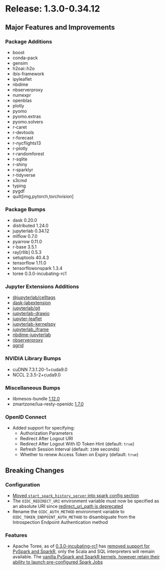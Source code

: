 # Release: 1.3.0-0.34.12

## Major Features and Improvements

### Package Additions

* boost
* conda-pack
* gensim
* h2oai::h2o
* ibis-framework
* ipyleaflet
* nbdime
* nbserverproxy
* numexpr
* openblas
* plotly
* pyomo
* pyomo.extras
* pyomo.solvers
* r-caret
* r-devtools
* r-forecast
* r-nycflights13
* r-plotly
* r-randomforest
* r-sqlite
* r-shiny
* r-sparklyr
* r-tidyverse
* s3cmd
* typing
* pygdf
* quilt[img,pytorch,torchvision]

### Package Bumps

* dask 0.20.0
* distributed 1.24.0
* jupyterlab 0.34.12
* mlflow 0.7.0
* pyarrow 0.11.0
* r-base 3.5.1
* ray[rllib] 0.5.3
* setuptools 40.4.3
* tensorflow 1.11.0
* tensorflowonspark 1.3.4
* toree 0.3.0-incubating-rc1

### Jupyter Extensions Additions

* [@jupyterlab/celltags](https://github.com/jupyterlab/jupyterlab-celltags)
* [dask-labextension](https://github.com/dask/dask-labextension)
* [jupyterlab/git](https://github.com/jupyterlab/jupyterlab-git)
* [jupyterlab-drawio](https://github.com/QuantStack/jupyterlab-drawio)
* [jupyter-leaflet](https://github.com/jupyter-widgets/ipyleaflet)
* [jupyterlab-kernelspy](https://github.com/vidartf/jupyterlab-kernelspy)
* [jupyterlab_iframe](jupyterlab_iframe)
* [nbdime-jupyterlab](https://github.com/jupyter/nbdime)
* [nbserverproxy](https://github.com/jupyterhub/nbserverproxy)
* [qgrid](https://github.com/quantopian/qgrid)

### NVIDIA Library Bumps

* cuDNN 7.3.1.20-1+cuda9.0
* NCCL 2.3.5-2+cuda9.0

### Miscellaneous Bumps

* libmesos-bundle [1.12.0](https://downloads.mesosphere.com/libmesos-bundle/libmesos-bundle-1.12.0.tar.gz)
* zmartzone/lua-resty-openidc [1.7.0](https://github.com/zmartzone/lua-resty-openidc/releases/tag/v1.7.0)

### OpenID Connect

* Added support for specifying:
  * Authorization Parameters
  * Redirect After Logout URI
  * Redirect After Logout With ID Token Hint (default: `true`)
  * Refresh Session Interval (default: `3300` seconds)
  * Whether to renew Access Token on Expiry (default: `true`)

## Breaking Changes

### Configuration

* [Moved `start_spark_history_server` into spark config section](https://github.com/dcos-labs/dcos-jupyterlab-service/pull/4)
* The `OIDC_REDIRECT_URI` environment variable must now be specified as an absolute URI since [redirect_uri_path is deprecated](https://github.com/zmartzone/lua-resty-openidc/commit/0f2a68b82cf4849fc3efe4b25c389fc45377fc63)
* Rename the `OIDC_AUTH_METHOD` environment variable to `OIDC_TOKEN_ENDPOINT_AUTH_METHOD` to disambiguate from the Introspection Endpoint Authentication method

### Features

* Apache Toree, as of [0.3.0-incubating-rc1](https://github.com/apache/incubator-toree/releases/tag/v0.3.0-incubating-rc1) has [removed support for PySpark and SparkR](https://github.com/apache/incubator-toree/commit/276165ae2ac136a59d208058a031caf769bb312e), only the Scala and SQL interpreters will remain available. The [vanilla PySpark and SparkR kernels, however retain their ability to launch pre-configured Spark Jobs](https://github.com/mesosphere/mesosphere-jupyter-service/blob/master/jupyter_notebook_config.py#L231-L232)
